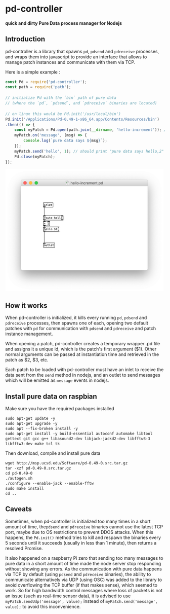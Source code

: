 # pd-controller
#### quick and dirty Pure Data process manager for Nodejs

## Introduction

pd-controller is a library that spawns `pd`, `pdsend` and `pdreceive` processes, and wraps them into javascript to provide an interface that allows to manage patch instances and communicate with them via TCP.

Here is a simple example :

```javascript
const Pd = require('pd-controller');
const path = require('path');

// initialize Pd with the `bin` path of pure data
// (where the `pd`, `pdsend`, and `pdreceive` binaries are located)

// on linux this would be Pd.init('/usr/local/bin')
Pd.init('/Applications/Pd-0.49-1-x86_64.app/Contents/Resources/bin')
.then(() => {
    const myPatch = Pd.open(path.join(__dirname, 'hello-increment')); // patch name without '.pd' extension
    myPatch.on('message', (msg) => {
        console.log(`pure data says ${msg}`);
    });
    myPatch.send('hello', 1); // should print "pure data says hello,2" to the console
    Pd.close(myPatch);
});
```

<img src="hello-increment-screenshot.png" alt="pure data patch" width="500"/>

## How it works

When pd-controller is initialized, it kills every running `pd`, `pdsend` and `pdreceive` processes, then spawns one of each, opening two default patches with `pd` for communication with `pdsend` and `pdreceive` and patch instance management.

When opening a patch, pd-controller creates a temporary wrapper .pd file and assigns it a unique id, which is the patch's first argument ($1). Other normal arguments can be passed at instantiation time and retrieved in the patch as $2, $3, etc.

Each patch to be loaded with pd-controller must have an inlet to receive the data sent from the `send` method in nodejs, and an outlet to send messages which will be emitted as `message` events in nodejs.

## Install pure data on raspbian

Make sure you have the required packages installed

```shell
sudo apt-get update -y
sudo apt-get upgrade -y
sudo apt --fix-broken install -y
sudo apt-get install -y build-essential autoconf automake libtool gettext git gcc g++ libasound2-dev libjack-jackd2-dev libfftw3-3 libfftw3-dev make tcl tk
```

Then download, compile and install pure data

```shell
wget http://msp.ucsd.edu/Software/pd-0.49-0.src.tar.gz
tar -xzf pd-0.49-0.src.tar.gz
cd pd-0.49-0
./autogen.sh
./configure --enable-jack --enable-fftw
sudo make install
cd ..
```

## Caveats

Sometimes, when pd-controller is initialized too many times in a short amount of time, the`pdsend` and `pdreceive` binaries cannot use the latest TCP port, maybe due to OS restrictions to prevent DDOS attacks. When this happens, the `Pd.init()` method tries to kill and respawn the binaries every 5 seconds until it succeeds (usually in less than 1 minute), then returns a resolved Promise.

It also happened on a raspberry Pi zero that sending too many messages to pure data in a short amount of time made the node server stop responding without showing any errors. As the communication with pure data happens via TCP by default (using `pdsend` and `pdreceive` binaries), the ability to communicate alternatively via UDP (using OSC) was added to the library to avoid overflowing the TCP buffer (if that makes sense), which seemed to work. So for high bandwidth control messages where loss of packets is not an issue (such as real-time sensor data), it is advised to use `myPatch.sendUdp('message', value);` instead of `myPatch.send('message', value);` to avoid this inconvenience.

